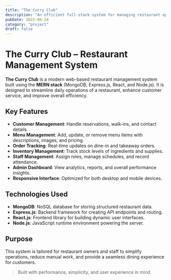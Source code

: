 ```yaml
---
title: "The Curry Club"
description: "An efficient full-stack system for managing restaurant operations, built with the MERN stack."
pubDate: 2025-06-24
category: "project"
draft: false
---
```


# The Curry Club – Restaurant Management System

**The Curry Club** is a modern web-based restaurant management system built using the **MERN stack** (MongoDB, Express.js, React, and Node.js). It is designed to streamline daily operations of a restaurant, enhance customer service, and improve overall efficiency.

## Key Features

- **Customer Management**: Handle reservations, walk-ins, and contact details.
- **Menu Management**: Add, update, or remove menu items with descriptions, images, and pricing.
- **Order Tracking**: Real-time updates on dine-in and takeaway orders.
- **Inventory Management**: Track stock levels of ingredients and supplies.
- **Staff Management**: Assign roles, manage schedules, and record attendance.
- **Admin Dashboard**: View analytics, reports, and overall performance insights.
- **Responsive Interface**: Optimized for both desktop and mobile devices.

## Technologies Used

- **MongoDB**: NoSQL database for storing structured restaurant data.
- **Express.js**: Backend framework for creating API endpoints and routing.
- **React.js**: Frontend library for building dynamic user interfaces.
- **Node.js**: JavaScript runtime environment powering the server.

## Purpose

This system is tailored for restaurant owners and staff to simplify operations, reduce manual work, and provide a seamless dining experience for customers.

> Built with performance, simplicity, and user experience in mind.


